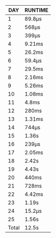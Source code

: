 |  DAY  | RUNTIME |
|-------|---------|
|     1 | 89.8µs  |
|     2 | 568µs   |
|     3 | 399µs   |
|     4 | 9.21ms  |
|     5 | 26.2ms  |
|     6 | 59.4µs  |
|     7 | 29.5ms  |
|     8 | 2.16ms  |
|     9 | 5.26ms  |
|    10 | 1.08ms  |
|    11 | 4.8ms   |
|    12 | 280ms   |
|    13 | 1.31ms  |
|    14 | 744µs   |
|    15 | 1.36s   |
|    16 | 239µs   |
|    17 | 2.05ms  |
|    18 | 2.42s   |
|    19 | 4.43s   |
|    20 | 440ms   |
|    21 | 728ms   |
|    22 | 4.42ms  |
|    23 | 1.19s   |
|    24 | 15.2µs  |
|    25 | 1.56s   |
| Total | 12.5s   |

